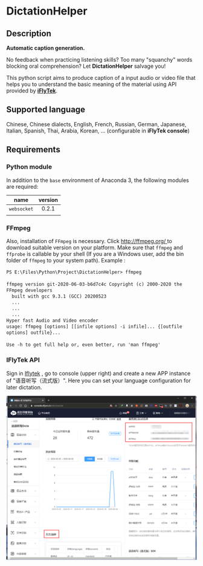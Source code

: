 # DictationHelper
## Description

 **Automatic caption generation.**

No feedback when practicing listening skills? Too many "squanchy" words blocking oral comprehension? Let **DictationHelper** salvage you!

This python script aims to produce caption of a input audio or video file that helps you to understand the basic meaning of the material using API provided by **[iFlyTek]( https://www.xfyun.cn/  )**.

## Supported language

Chinese, Chinese dialects, English, French, Russian, German, Japanese, Italian, Spanish, Thai, Arabia, Korean, ... (configurable in **iFlyTek console**)

## Requirements

### Python module

In addition to the `base` environment of Anaconda 3, the following modules are required:

|    name     | version |
| :---------: | :-----: |
| `websocket` |  0.2.1  |
|             |         |

### FFmpeg

Also, installation of `FFmpeg` is necessary. Click [ http://ffmpeg.org/ ]( http://ffmpeg.org/ ) to download suitable version on your platform. Make sure that `ffmpeg` and `ffprobe` is callable by your shell (If you are a Windows user, add the bin folder of `ffmpeg` to your system path). Example :

```shell
PS E:\Files\Python\Project\DictationHelper> ffmpeg

ffmpeg version git-2020-06-03-b6d7c4c Copyright (c) 2000-2020 the FFmpeg developers
  built with gcc 9.3.1 (GCC) 20200523
  ...
  ...
  ...
Hyper fast Audio and Video encoder
usage: ffmpeg [options] [[infile options] -i infile]... {[outfile options] outfile}...

Use -h to get full help or, even better, run 'man ffmpeg'
```

### IFlyTek API

Sign in [Iflytek](  https://www.xfyun.cn/  ) , go to console (upper right) and create a new APP instance of "语音听写（流式版）". Here you can set your language configuration for later dictation.

![](sources/iFlyTek_console.png)

